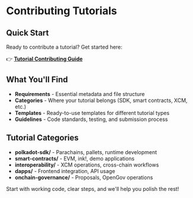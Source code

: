 # Contributing Tutorials

## Quick Start

Ready to contribute a tutorial? Get started here:

👉 **[Tutorial Contributing Guide](../.CONTRIBUTING/tutorials/.CONTRIBUTING.md)**

## What You'll Find

- **Requirements** - Essential metadata and file structure
- **Categories** - Where your tutorial belongs (SDK, smart contracts, XCM, etc.)
- **Templates** - Ready-to-use templates for different tutorial types
- **Guidelines** - Code standards, testing, and submission process

## Tutorial Categories

- **polkadot-sdk/** - Parachains, pallets, runtime development
- **smart-contracts/** - EVM, ink!, demo applications  
- **interoperability/** - XCM operations, cross-chain workflows
- **dapps/** - Frontend integration, API usage
- **onchain-governance/** - Proposals, OpenGov operations

Start with working code, clear steps, and we'll help you polish the rest! 